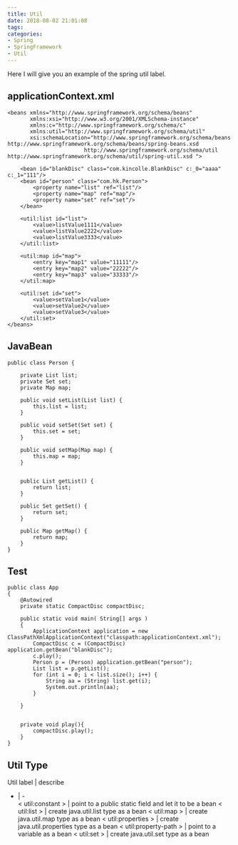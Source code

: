```yaml
---
title: Util
date: 2018-08-02 21:01:08
tags:
categories:
- Spring
- SpringFramework
- Util
---
```


Here I will give you an example of the spring util label.
 
## applicationContext.xml

	<beans xmlns="http://www.springframework.org/schema/beans"
	       xmlns:xsi="http://www.w3.org/2001/XMLSchema-instance"
	       xmlns:c="http://www.springframework.org/schema/c"
	       xmlns:util="http://www.springframework.org/schema/util"
	       xsi:schemaLocation="http://www.springframework.org/schema/beans http://www.springframework.org/schema/beans/spring-beans.xsd
	                        http://www.springframework.org/schema/util http://www.springframework.org/schema/util/spring-util.xsd ">
	
	    <bean id="blankDisc" class="com.kincolle.BlankDisc" c:_0="aaaa" c:_1="111"/>
	    <bean id="person" class="com.hk.Person">
	        <property name="list" ref="list"/>
	        <property name="map" ref="map"/>
	        <property name="set" ref="set"/>
	    </bean>
	
	    <util:list id="list">
	        <value>listValue1111</value>
	        <value>listValue2222</value>
	        <value>listValue3333</value>
	    </util:list>
	
	    <util:map id="map">
	        <entry key="map1" value="11111"/>
	        <entry key="map2" value="22222"/>
	        <entry key="map3" value="33333"/>
	    </util:map>
	
	    <util:set id="set">
	        <value>setValue1</value>
	        <value>setValue2</value>
	        <value>setValue3</value>
	    </util:set>
	</beans>


## JavaBean

	public class Person {
	
	    private List list;
	    private Set set;
	    private Map map;
		
	    public void setList(List list) {
	        this.list = list;
	    }
	
	    public void setSet(Set set) {
	        this.set = set;
	    }
	
	    public void setMap(Map map) {
	        this.map = map;
	    }
	
	
	    public List getList() {
	        return list;
	    }
	
	    public Set getSet() {
	        return set;
	    }
	
	    public Map getMap() {
	        return map;
	    }
	}

## Test

	public class App 
	{
	    @Autowired
	    private static CompactDisc compactDisc;
	
	    public static void main( String[] args )
	    {
	        ApplicationContext application = new ClassPathXmlApplicationContext("classpath:applicationContext.xml");
	        CompactDisc c = (CompactDisc) application.getBean("blankDisc");
	        c.play();
	        Person p = (Person) application.getBean("person");
	        List list = p.getList();
	        for (int i = 0; i < list.size(); i++) {
	            String aa = (String) list.get(i);
	            System.out.println(aa);
	        }
	
	    }
	
	
	    private void play(){
	        compactDisc.play();
	    }
	}

## Util Type

Util label | describe 
- | -  
&lt; util:constant &gt; | point to a public static field and let it to be a bean 
&lt; util:list &gt; | create java.util.list type as a bean 
&lt; util:map &gt; | create java.util.map type as a bean
&lt; util:properties &gt; | create java.util.properties type as a bean
&lt; util:property-path &gt; | point to a variable as a bean
&lt; util:set &gt; | create java.util.set type as a bean

